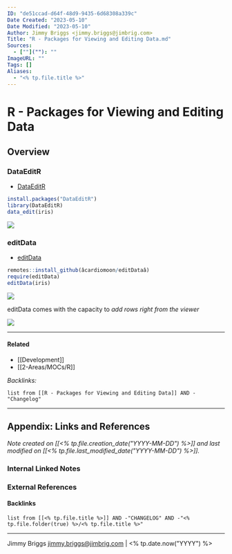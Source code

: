 ```yaml
---
ID: "de51ccad-d64f-48d9-9435-6d68308a339c"
Date Created: "2023-05-10"
Date Modified: "2023-05-10"
Author: Jimmy Briggs <jimmy.briggs@jimbrig.com>
Title: "R - Packages for Viewing and Editing Data.md"
Sources: 
  - [""](""): ""
ImageURL: ""
Tags: []
Aliases:
  - "<% tp.file.title %>"
---
```



# R - Packages for Viewing and Editing Data

## Overview

### DataEditR

- [DataEditR]()

```R
install.packages("DataEditR")
library(DataEditR)
data_edit(iris)
```

![](https://miro.medium.com/max/700/1*D6T9pdO5k7YPYf6iXJ-R9w.png)

### editData

- [editData]()


```R
remotes::install_github(âcardiomoon/editDataâ)
require(editData)
editData(iris)
```

![](https://miro.medium.com/max/700/1*ln0M50NXO-hp_3GizN00JQ.png)

editData comes with the capacity to _add rows right from the viewer_

![](https://miro.medium.com/max/700/1*KSpZu2Oa_-Y-JT65pm_5bw.png)

***

#### Related

- [[Development]]
- [[2-Areas/MOCs/R]]


*Backlinks:*

```dataview
list from [[R - Packages for Viewing and Editing Data]] AND -"Changelog"
```

***

## Appendix: Links and References

*Note created on [[<% tp.file.creation_date("YYYY-MM-DD") %>]] and last modified on [[<% tp.file.last_modified_date("YYYY-MM-DD") %>]].*

### Internal Linked Notes

### External References

#### Backlinks

```dataview
list from [[<% tp.file.title %>]] AND -"CHANGELOG" AND -"<% tp.file.folder(true) %>/<% tp.file.title %>"
```


***

Jimmy Briggs <jimmy.briggs@jimbrig.com> | <% tp.date.now("YYYY") %>